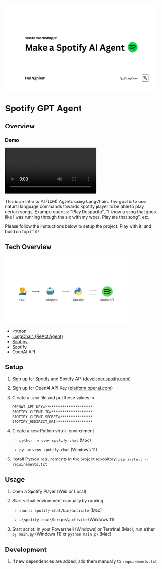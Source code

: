 <img src="readme_resources/intro_splash.png" alt="spotify" width="550">

# Spotify GPT Agent

## Overview

### Demo
<video src="https://user-images.githubusercontent.com/16231195/237049535-23c07c57-709b-4fbf-81cc-42974c12ba24.mp4" style="width: 300;"></video>

This is an intro to AI (LLM) Agents using LangChain. The goal is to use natural language commands towards Spotify player to be able to play certain songs. Example queries: "Play Despacito", "I know a song that goes like I was running through the six with my woes. Play me that song", etc..

Please follow the instructions below to setup the project. Play with it, and build on top of it!

## Tech Overview

<img src="readme_resources/architecture.png" alt="spotify" width="400">

- Python
- [LangChain (ReAct Agent)](https://python.langchain.com/en/latest/modules/agents.html)
- [Spotipy](https://spotipy.readthedocs.io/en/2.22.1/)
- Spotify
- OpenAI API

## Setup

1. Sign up for Spotify and Spotify API ([developer.spotify.com](developer.spotify.com))

2. Sign up for OpenAI API Key ([platform.openai.com](https://platform.openai.com/overview))

3. Create a `.env` file and put these values in

   ```
   OPENAI_API_KEY=**********************
   SPOTIFY_CLIENT_ID=*******************
   SPOTIFY_CLIENT_SECRET=***************
   SPOTIFY_REDIRECT_URI=****************
   ```

4. Create a new Python virtual environment

   - `python -m venv spotify-chat` (Mac)

   - `py -m venv spotify-chat` (Windows 11)

5. Install Python requirements in the project repository: `pip install -r requirements.txt`

## Usage

1. Open a Spotify Player (Web or Local)

2. Start virtual environment manually by running:

   - `source spotify-chat/bin/activate` (Mac)

   - `.\spotify-chat\Scripts\activate` (Windows 11)

3. Start script: In your Powershell (Windows) or Terminal (Mac), run either `py main.py` (Windows 11) or `python main.py` (Mac)


## Development

1. If new dependencies are added, add them manually to `requirements.txt`
